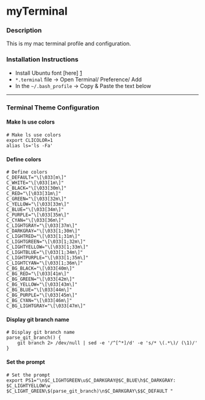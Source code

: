 myTerminal
==================
### Description

This is my mac terminal profile and configuration.

### Installation Instructions
* Install Ubuntu font [here] [1]
* `*.terminal` file -> Open Terminal/ Preference/ Add
* In the `~/.bash_profile` -> Copy & Paste the text below

[1]: https://design.ubuntu.com/font/
---


### Terminal Theme Configuration ###

#### Make ls use colors
```
# Make ls use colors
export CLICOLOR=1
alias ls='ls -Fa'
```
#### Define colors
```
# Define colors
C_DEFAULT="\[\033[m\]"
C_WHITE="\[\033[1m\]"
C_BLACK="\[\033[30m\]"
C_RED="\[\033[31m\]"
C_GREEN="\[\033[32m\]"
C_YELLOW="\[\033[33m\]"
C_BLUE="\[\033[34m\]"
C_PURPLE="\[\033[35m\]"
C_CYAN="\[\033[36m\]"
C_LIGHTGRAY="\[\033[37m\]"
C_DARKGRAY="\[\033[1;30m\]"
C_LIGHTRED="\[\033[1;31m\]"
C_LIGHTGREEN="\[\033[1;32m\]"
C_LIGHTYELLOW="\[\033[1;33m\]"
C_LIGHTBLUE="\[\033[1;34m\]"
C_LIGHTPURPLE="\[\033[1;35m\]"
C_LIGHTCYAN="\[\033[1;36m\]"
C_BG_BLACK="\[\033[40m\]"
C_BG_RED="\[\033[41m\]"
C_BG_GREEN="\[\033[42m\]"
C_BG_YELLOW="\[\033[43m\]"
C_BG_BLUE="\[\033[44m\]"
C_BG_PURPLE="\[\033[45m\]"
C_BG_CYAN="\[\033[46m\]"
C_BG_LIGHTGRAY="\[\033[47m\]"
```
#### Display git branch name
```
# Display git branch name
parse_git_branch() {
    git branch 2> /dev/null | sed -e '/^[^*]/d' -e 's/* \(.*\)/ (\1)/'
}
```
#### Set the prompt
```
# Set the prompt
export PS1="\n$C_LIGHTGREEN\u$C_DARKGRAY@$C_BLUE\h$C_DARKGRAY: $C_LIGHTYELLOW\w $C_LIGHT_GREEN\$(parse_git_branch)\n$C_DARKGRAY\$$C_DEFAULT " 
```
